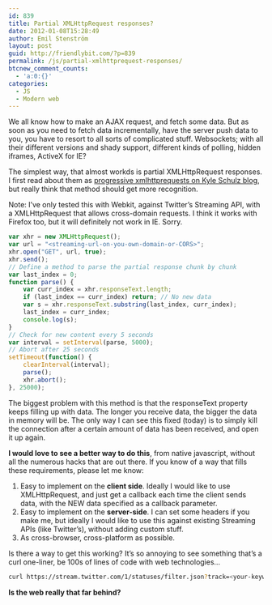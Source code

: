 ```yaml
---
id: 839
title: Partial XMLHttpRequest responses?
date: 2012-01-08T15:28:49
author: Emil Stenström
layout: post
guid: http://friendlybit.com/?p=839
permalink: /js/partial-xmlhttprequest-responses/
btcnew_comment_counts:
  - 'a:0:{}'
categories:
  - JS
  - Modern web
---
```

We all know how to make an AJAX request, and fetch some data. But as soon as you need to fetch data incrementally, have the server push data to you, you have to resort to all sorts of complicated stuff. Websockets; with all their different versions and shady support, different kinds of polling, hidden iframes, ActiveX for IE?

The simplest way, that almost workds is partial XMLHttpRequest responses. I first read about them as [progressive xmlhttprequests on Kyle Schulz blog](http://www.kylescholz.com/blog/2010/01/progressive_xmlhttprequest_1.html), but really think that method should get more recognition.

Note: I&#8217;ve only tested this with Webkit, against Twitter&#8217;s Streaming API, with a XMLHttpRequest that allows cross-domain requests. I think it works with Firefox too, but it will definitely not work in IE. Sorry.

```js
var xhr = new XMLHttpRequest();
var url = "<streaming-url-on-you-own-domain-or-CORS>";
xhr.open("GET", url, true);
xhr.send();
// Define a method to parse the partial response chunk by chunk
var last_index = 0;
function parse() {
    var curr_index = xhr.responseText.length;
    if (last_index == curr_index) return; // No new data
    var s = xhr.responseText.substring(last_index, curr_index);
    last_index = curr_index;
    console.log(s);
}
// Check for new content every 5 seconds
var interval = setInterval(parse, 5000);
// Abort after 25 seconds
setTimeout(function() {
    clearInterval(interval);
    parse();
    xhr.abort();
}, 25000);
```

The biggest problem with this method is that the responseText property keeps filling up with data. The longer you receive data, the bigger the data in memory will be. The only way I can see this fixed (today) is to simply kill the connection after a certain amount of data has been received, and open it up again.

**I would love to see a better way to do this**, from native javascript, without all the numerous hacks that are out there. If you know of a way that fills these requirements, please let me know:

  1. Easy to implement on the **client side**. Ideally I would like to use XMLHttpRequest, and just get a callback each time the client sends data, with the NEW data specified as a callback parameter.
  2. Easy to implement on the **server-side**. I can set some headers if you make me, but ideally I would like to use this against existing Streaming APIs (like Twitter&#8217;s), without adding custom stuff.
  3. As cross-browser, cross-platform as possible.

Is there a way to get this working? It&#8217;s so annoying to see something that&#8217;s a curl one-liner, be 100s of lines of code with web technologies&#8230;

```bash
curl https://stream.twitter.com/1/statuses/filter.json?track=<your-keyword> -u <your-twitter-nick>
```

**Is the web really that far behind?**
